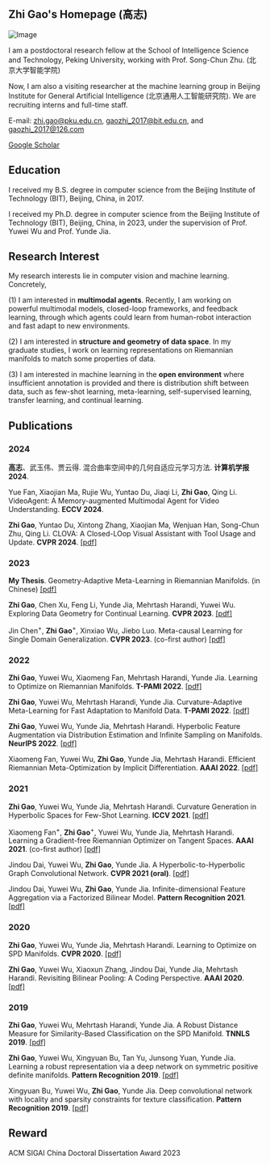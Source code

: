 ## Zhi Gao's Homepage  (高志)

![Image](https://drive.google.com/file/d/1ooX7T9V3SEWszMRo2t7zPo2_ed2WEfjk/view?usp=drive_link)

I am a postdoctoral research fellow at the School of Intelligence Science and Technology, Peking University, working with Prof. Song-Chun Zhu. (北京大学智能学院)

Now, I am also a visiting researcher at the machine learning group in Beijing Institute for General Artificial Intelligence (北京通用人工智能研究院). We are recruiting interns and full-time staff.

E-mail: zhi.gao@pku.edu.cn, gaozhi_2017@bit.edu.cn, and gaozhi_2017@126.com

[Google Scholar](https://scholar.google.com.hk/citations?hl=zh-CN&user=X4FB-QYAAAAJ)

## Education
I received my B.S. degree in computer science from the Beijing Institute of Technology (BIT), Beijing, China, in 2017. 

I received my Ph.D. degree in computer science from the Beijing Institute of Technology (BIT), Beijing, China, in 2023, under the supervision of Prof. Yuwei Wu and Prof. Yunde Jia. 


## Research Interest
My research interests lie in computer vision and machine learning. Concretely, 

(1) I am interested in **multimodal agents**. Recently, I am working on powerful multimodal models, closed-loop frameworks, and feedback learning, through which agents could learn from human-robot interaction and fast adapt to new environments.

(2) I am interested in **structure and geometry of data space**. In my graduate studies, I work on learning representations on Riemannian manifolds to match some properties of data. 

(3) I am interested in machine learning in the **open environment** where insufficient annotation is provided and there is distribution shift between data, such as few-shot learning, meta-learning, self-supervised learning, transfer learning, and continual learning. 



## Publications

### 2024 

**高志**、武玉伟、贾云得. 混合曲率空间中的几何自适应元学习方法. **计算机学报 2024**.

Yue Fan, Xiaojian Ma, Rujie Wu, Yuntao Du, Jiaqi Li, **Zhi Gao**, Qing Li. VideoAgent: A Memory-augmented Multimodal Agent for Video Understanding. **ECCV 2024**.

**Zhi Gao**, Yuntao Du, Xintong Zhang, Xiaojian Ma, Wenjuan Han, Song-Chun Zhu, Qing Li. CLOVA: A Closed-LOop Visual Assistant with Tool Usage and Update. **CVPR 2024**.  [[pdf]](https://arxiv.org/abs/2312.10908)



### 2023

**My Thesis**. Geometry-Adaptive Meta-Learning in Riemannian Manifolds. (in Chinese)  [[pdf]](https://drive.google.com/file/d/1SDqUKJvdMoeUI0EDsTSWik7hzVxFrdZG/view?usp=sharing)

**Zhi Gao**, Chen Xu, Feng Li, Yunde Jia, Mehrtash Harandi, Yuwei Wu. Exploring Data Geometry for Continual Learning. **CVPR 2023**. [[pdf]](https://drive.google.com/file/d/1jzeghLQvqpGa1FQYLNRJfT_ntCMn1mb9/view?usp=sharing)

Jin Chen<sup>+</sup>, **Zhi Gao**<sup>+</sup>, Xinxiao Wu, Jiebo Luo. Meta-causal Learning for Single Domain Generalization. **CVPR 2023**. (co-first author) [[pdf]](https://drive.google.com/file/d/1rMPC5q1zye4efjeYwuyyJo1I2nfuxB40/view?usp=sharing)

### 2022
**Zhi Gao**, Yuwei Wu, Xiaomeng Fan, Mehrtash Harandi, Yunde Jia. Learning to Optimize on Riemannian Manifolds. **T-PAMI 2022**. [[pdf]](https://drive.google.com/file/d/1OCfsMvEFgzjam8SRyI8SanckLIiSJWvN/view?usp=sharing)

**Zhi Gao**, Yuwei Wu, Mehrtash Harandi, Yunde Jia. Curvature-Adaptive Meta-Learning for Fast Adaptation to Manifold Data. **T-PAMI 2022**. [[pdf]](https://drive.google.com/file/d/1h9sGfF_azEkRPJvYNwinGTmE8nNCEDcZ/view?usp=sharing)

**Zhi Gao**, Yuwei Wu, Yunde Jia, Mehrtash Harandi. Hyperbolic Feature Augmentation via Distribution Estimation and Infinite Sampling on Manifolds. **NeurIPS 2022**. [[pdf]](https://drive.google.com/file/d/1ksu0wB4ITzucSXjZkcACTFbcbfX9LY5z/view?usp=sharing)

Xiaomeng Fan, Yuwei Wu, **Zhi Gao**, Yunde Jia, Mehrtash Harandi. Efficient Riemannian Meta-Optimization by Implicit Differentiation. **AAAI 2022**.  [[pdf]](https://drive.google.com/file/d/1Pxe9Ijab69IX5UORCSSZ0VLGP3JGPXuM/view?usp=share_link)

### 2021
**Zhi Gao**, Yuwei Wu, Yunde Jia, Mehrtash Harandi. Curvature Generation in Hyperbolic Spaces for Few-Shot Learning. **ICCV 2021**. [[pdf]](https://drive.google.com/file/d/1Qv6Gjhb4t7Nj1kz6erJv8d_H7D-ZgYRB/view?usp=sharing)

Xiaomeng Fan<sup>+</sup>, **Zhi Gao**<sup>+</sup>, Yuwei Wu, Yunde Jia, Mehrtash Harandi. Learning a Gradient-free Riemannian Optimizer on Tangent Spaces. **AAAI 2021**. (co-first author) [[pdf]](https://drive.google.com/file/d/1kPbOPnO1Ciur-9t_ABWOnOFkE6v_pM1L/view?usp=sharing)

Jindou Dai, Yuwei Wu, **Zhi Gao**, Yunde Jia. A Hyperbolic-to-Hyperbolic Graph Convolutional Network. **CVPR 2021 (oral)**. [[pdf]](https://drive.google.com/file/d/1vWzfzFFqTy6B9r_e4XqE7aJW2i5RKsZd/view?usp=sharing)

Jindou Dai, Yuwei Wu, **Zhi Gao**, Yunde Jia. Infinite-dimensional Feature Aggregation via a Factorized Bilinear Model. **Pattern Recognition 2021**. [[pdf]](https://drive.google.com/file/d/1GNL73OI3ycUq5LngQ_sejDI6Fe3FZH_h/view?usp=sharing)

### 2020
**Zhi Gao**, Yuwei Wu, Yunde Jia, Mehrtash Harandi. Learning to Optimize on SPD Manifolds. **CVPR 2020**. [[pdf]](https://drive.google.com/file/d/1mPAcckPItzFU-BNSn10glnDaUOe7aiY0/view?usp=sharing)

**Zhi Gao**, Yuwei Wu, Xiaoxun Zhang, Jindou Dai, Yunde Jia, Mehrtash Harandi. Revisiting Bilinear Pooling: A Coding Perspective. **AAAI 2020**. [[pdf]](https://drive.google.com/open?id=1Bf6lV3TkZcyoogDjggezaSDuAj2O9ab5)


### 2019
**Zhi Gao**, Yuwei Wu, Mehrtash Harandi, Yunde Jia. A Robust Distance Measure for Similarity-Based Classification on the SPD Manifold. **TNNLS 2019**. [[pdf]](https://drive.google.com/open?id=1oKezQbXILLbEclTZj0VkZOBeDoI8UUIZ)

**Zhi Gao**, Yuwei Wu, Xingyuan Bu, Tan Yu, Junsong Yuan, Yunde Jia. Learning a robust representation via a deep network on symmetric positive definite manifolds. **Pattern Recognition 2019**. [[pdf]](https://drive.google.com/open?id=1lpjNrloAoc6GPXq92iSYyzGn1i5O7aX_)

Xingyuan Bu, Yuwei Wu, **Zhi Gao**, Yunde Jia. Deep convolutional network with locality and sparsity constraints for texture classification. **Pattern Recognition 2019**. [[pdf]](https://drive.google.com/open?id=17G69lfchEm7hVdIiE8NimtZsWZScZmB3)

## Reward
ACM SIGAI China Doctoral Dissertation Award 2023

